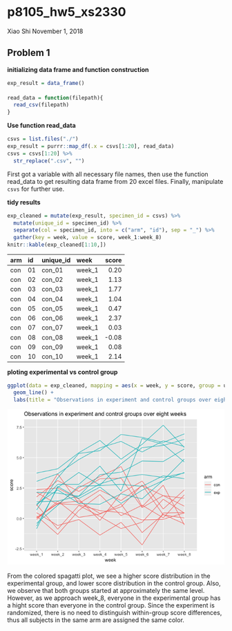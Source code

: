 p8105\_hw5\_xs2330
================
Xiao Shi
November 1, 2018

Problem 1
---------

**initializing data frame and function construction**

``` r
exp_result = data_frame()

read_data = function(filepath){
  read_csv(filepath)
}
```

**Use function read\_data**

``` r
csvs = list.files("./")
exp_result = purrr::map_df(.x = csvs[1:20], read_data)
csvs = csvs[1:20] %>%
  str_replace(".csv", "")
```

First got a variable with all necessary file names, then use the function read\_data to get resulting data frame from 20 excel files. Finally, manipulate `csvs` for further use.

**tidy results**

``` r
exp_cleaned = mutate(exp_result, specimen_id = csvs) %>%
  mutate(unique_id = specimen_id) %>%
  separate(col = specimen_id, into = c("arm", "id"), sep = "_") %>%
  gather(key = week, value = score, week_1:week_8)
knitr::kable(exp_cleaned[1:10,])
```

| arm | id  | unique\_id | week    |  score|
|:----|:----|:-----------|:--------|------:|
| con | 01  | con\_01    | week\_1 |   0.20|
| con | 02  | con\_02    | week\_1 |   1.13|
| con | 03  | con\_03    | week\_1 |   1.77|
| con | 04  | con\_04    | week\_1 |   1.04|
| con | 05  | con\_05    | week\_1 |   0.47|
| con | 06  | con\_06    | week\_1 |   2.37|
| con | 07  | con\_07    | week\_1 |   0.03|
| con | 08  | con\_08    | week\_1 |  -0.08|
| con | 09  | con\_09    | week\_1 |   0.08|
| con | 10  | con\_10    | week\_1 |   2.14|

**ploting experimental vs control group**

``` r
ggplot(data = exp_cleaned, mapping = aes(x = week, y = score, group = unique_id, color = arm)) +
  geom_line() +
  labs(title = "Observations in experiment and control groups over eight weeks")
```

![](p8105_hw5_xs2330_files/figure-markdown_github/unnamed-chunk-4-1.png)

From the colored spagatti plot, we see a higher score distribution in the experimental group, and lower score distribution in the control group. Also, we observe that both groups started at approximately the same level. However, as we approach week\_8, everyone in the experimental group has a hight score than everyone in the control group. Since the experiment is randomized, there is no need to distinguish within-group score differences, thus all subjects in the same arm are assigned the same color.
